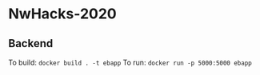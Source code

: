 # NwHacks-2020

## Backend
To build: `docker build . -t ebapp`
To run: `docker run -p 5000:5000 ebapp`
